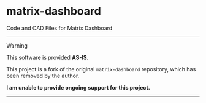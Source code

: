 # matrix-dashboard
Code and CAD Files for Matrix Dashboard

---------------
> [!WARNING]
> This software is provided **AS-IS**.
> 
> This project is a fork of the original `matrix-dashboard` repository, which has been removed by the author.
>
> **I am unable to provide ongoing support for this project.**
---------------
